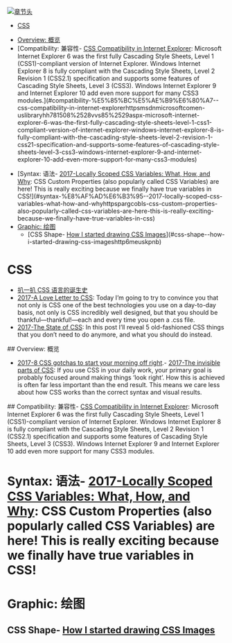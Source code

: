 [![章节头](https://parg.co/UGo)](https://parg.co/b4z) 
 - [CSS](#css)
  * [Overview: 概览](#overview-%E6%A6%82%E8%A7%88)
  * [Compatibility: 兼容性- [CSS Compatibility in Internet Explorer](https://msdn.microsoft.com/en-us/library/hh781508%28v=vs.85%29.aspx): Microsoft Internet Explorer 6 was the first fully Cascading Style Sheets, Level 1 (CSS1)-compliant version of Internet Explorer. Windows Internet Explorer 8 is fully compliant with the Cascading Style Sheets, Level 2 Revision 1 (CSS2.1) specification and supports some features of Cascading Style Sheets, Level 3 (CSS3). Windows Internet Explorer 9 and Internet Explorer 10 add even more support for many CSS3 modules.](#compatibility-%E5%85%BC%E5%AE%B9%E6%80%A7--css-compatibility-in-internet-explorerhttpsmsdnmicrosoftcomen-uslibraryhh781508%2528vvs85%2529aspx-microsoft-internet-explorer-6-was-the-first-fully-cascading-style-sheets-level-1-css1-compliant-version-of-internet-explorer-windows-internet-explorer-8-is-fully-compliant-with-the-cascading-style-sheets-level-2-revision-1-css21-specification-and-supports-some-features-of-cascading-style-sheets-level-3-css3-windows-internet-explorer-9-and-internet-explorer-10-add-even-more-support-for-many-css3-modules)
- [Syntax: 语法- [2017-Locally Scoped CSS Variables: What, How, and Why](https://parg.co/bLS): CSS Custom Properties (also popularly called CSS Variables) are here! This is really exciting because we finally have true variables in CSS!](#syntax-%E8%AF%AD%E6%B3%95--2017-locally-scoped-css-variables-what-how-and-whyhttpspargcobls-css-custom-properties-also-popularly-called-css-variables-are-here-this-is-really-exciting-because-we-finally-have-true-variables-in-css)
- [Graphic: 绘图](#graphic-%E7%BB%98%E5%9B%BE)
  * [CSS Shape- [How I started drawing CSS Images](http://6me.us/kpnB)](#css-shape--how-i-started-drawing-css-imageshttp6meuskpnb) 


# CSS
- [扒一扒 CSS 语言的诞生史](http://qianduan.guru/2016/07/26/The-Languages-Which-Almost-Became-CSS/)
- [2017-A Love Letter to CSS](https://parg.co/biC): Today I’m going to try to convince you that not only is CSS one of the best technologies you use on a day-to-day basis, not only is CSS incredibly well designed, but that you should be thankful—thankful!—each and every time you open a .css file.
- [2017-The State of CSS](https://parg.co/bLZ): In this post I’ll reveal 5 old-fashioned CSS things that you don’t need to do anymore, and what you should do instead.

## Overview: 概览
- [2017-8 CSS gotchas to start your morning off right](https://parg.co/bhl).- [2017-The invisible parts of CSS](https://madebymike.com.au/writing/the-invisible-parts-of-CSS/#cascade): If you use CSS in your daily work, your primary goal is probably focused around making things ‘look right’. How this is achieved is often far less important than the end result. This means we care less about how CSS works than the correct syntax and visual results.



## Compatibility: 兼容性- [CSS Compatibility in Internet Explorer](https://msdn.microsoft.com/en-us/library/hh781508%28v=vs.85%29.aspx): Microsoft Internet Explorer 6 was the first fully Cascading Style Sheets, Level 1 (CSS1)-compliant version of Internet Explorer. Windows Internet Explorer 8 is fully compliant with the Cascading Style Sheets, Level 2 Revision 1 (CSS2.1) specification and supports some features of Cascading Style Sheets, Level 3 (CSS3). Windows Internet Explorer 9 and Internet Explorer 10 add even more support for many CSS3 modules.
# Syntax: 语法- [2017-Locally Scoped CSS Variables: What, How, and Why](https://parg.co/bLS): CSS Custom Properties (also popularly called CSS Variables) are here! This is really exciting because we finally have true variables in CSS!


# Graphic: 绘图
## CSS Shape- [How I started drawing CSS Images](http://6me.us/kpnB)




